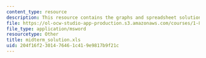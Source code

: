 ```yaml
---
content_type: resource
description: This resource contains the graphs and spreadsheet solutions for midterm.
file: https://ol-ocw-studio-app-production.s3.amazonaws.com/courses/1-85-water-and-wastewater-treatment-engineering-spring-2006/204f16f2301476461c419e9817b9f21c_midterm_solution.xls
file_type: application/msword
resourcetype: Other
title: midterm_solution.xls
uid: 204f16f2-3014-7646-1c41-9e9817b9f21c
---
```

